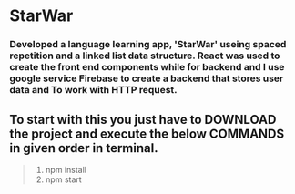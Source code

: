 # StarWar
### Developed a language learning app, 'StarWar' useing spaced repetition and a linked list data structure. React was used to create the front end components while for backend and I use google service Firebase to create a backend that stores user data and To work with HTTP request.


## To start with this you just have to DOWNLOAD the project and execute the below COMMANDS in given order in terminal.
> 1. npm install
> 2. npm start
